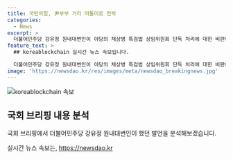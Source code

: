 ```yaml
---
title: 국민의힘, 尹부부 거리 떠돌이로 전락
categories:
  - News
excerpt: >
  더불어민주당 강유정 원내대변인이 야당의 채상병 특검법 상임위원회 단독 처리에 대한 비판에 대응하여 애먼 딴지 그만두고 줏대 있게 국회에 들어와 할 말 해야고 촉구했다. 또한, 불참, 회피, 보이콧의 연막을 피워도 진실이 감춰지지 않는다며 해병대원 특검법 처리를 강조했다. 이에 대한 더불어민주당의 입장을 뒷받침하며, 국회의 참여와 진실 밝힘을 강조한 것으로 보인다.
feature_text: >
  ## koreablockchain 실시간 뉴스 속보입니다.

  더불어민주당 강유정 원내대변인이 야당의 채상병 특검법 상임위원회 단독 처리에 대한 비판에 대응하여 애먼 딴지 그만두고 줏대 있게 국회에 들어와 할 말 해야고 촉구했다. 또한, 불참, 회피, 보이콧의 연막을 피워도 진실이 감춰지지 않는다며 해병대원 특검법 처리를 강조했다. 이에 대한 더불어민주당의 입장을 뒷받침하며, 국회의 참여와 진실 밝힘을 강조한 것으로 보인다.
image: 'https://newsdao.kr/res/images/meta/newsdao_breakingnews.jpg'
---
```


<p><img src="https://newsdao.kr/res/images/meta/newsdao_breakingnews.jpg" alt="koreablockchain 속보" /></p>

<h2 data-ke-size="size26">국회 브리핑 내용 분석</h2>

<p>국회 브리핑에서 더불어민주당 강유정 원내대변인이 했던 발언을 분석해보겠습니다.</p>

<p data-ke-size="size16"></p>
실시간 뉴스 속보는, <a href="https://newsdao.kr" rel="dofollow">https://newsdao.kr</a>


